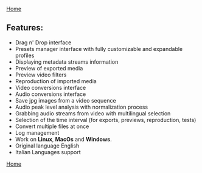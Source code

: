 [Home](index.md)

## Features:

- Drag n' Drop interface   
- Presets manager interface with fully customizable and expandable profiles  
- Displaying metadata streams information 
- Preview of exported media
- Preview video filters
- Reproduction of imported media
- Video conversions interface 
- Audio conversions interface
- Save jpg images from a video sequence
- Audio peak level analysis with normalization process   
- Grabbing audio streams from video with multilingual selection  
- Selection of the time interval (for exports, previews, reproduction, tests)
- Convert multiple files at once 
- Log management
- Work on **Linux**, **MacOs** and **Windows**. 
- Original language English
- Italian Languages support

[Home](index.md)
